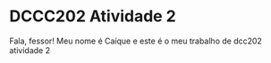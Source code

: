 # DCCC202 Atividade 2

Fala, fessor! Meu nome é Caíque e este é o meu trabalho de dcc202 atividade 2